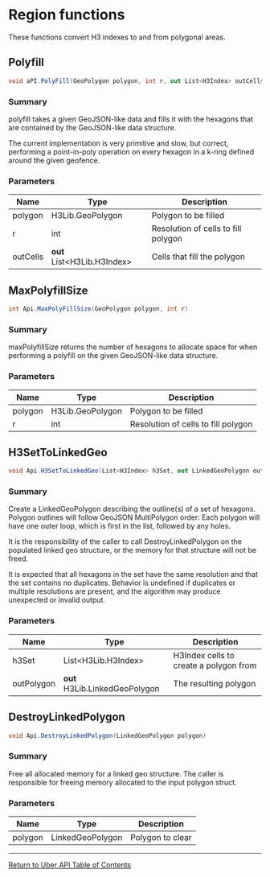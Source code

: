 # Region functions

These functions convert H3 indexes to and from polygonal areas.

## Polyfill
```c#
void aPI.PolyFill(GeoPolygon polygon, int r, out List<H3Index> outCells)
```
### Summary
polyfill takes a given GeoJSON-like data and fills it with the hexagons
that are contained by the GeoJSON-like data structure.

The current implementation is very primitive and slow, but correct,
performing a point-in-poly operation on every hexagon in a k-ring 
defined around the given geofence.
### Parameters
| Name | Type | Description |
|------|------|-------------|
|polygon|H3Lib.GeoPolygon|Polygon to be filled|
|r|int|Resolution of cells to fill polygon|
|outCells|**out** List&lt;H3Lib.H3Index&gt;|Cells that fill the polygon|

## MaxPolyfillSize
```c#
int Api.MaxPolyFillSize(GeoPolygon polygon, int r)
```
### Summary
maxPolyfillSize returns the number of hexagons to allocate space for
when performing a polyfill on the given GeoJSON-like data structure.
### Parameters
| Name | Type | Description |
|------|------|-------------|
|polygon|H3Lib.GeoPolygon|Polygon to be filled|
|r|int|Resolution of cells to fill polygon|

## H3SetToLinkedGeo
```c#
void Api.H3SetToLinkedGeo(List<H3Index> h3Set, out LinkedGeoPolygon outPolygon)
```
### Summary
Create a LinkedGeoPolygon describing the outline(s) of a set of
hexagons. Polygon outlines will follow GeoJSON MultiPolygon order:
Each polygon will have one outer loop, which is first in the list,
followed by any holes.

It is the responsibility of the caller to call DestroyLinkedPolygon
on the populated linked geo structure, or the memory for that structure
will not be freed.

It is expected that all hexagons in the set have the same resolution
and that the set contains no duplicates. Behavior is undefined if
duplicates or multiple resolutions are present, and the algorithm may
produce unexpected or invalid output.

### Parameters
| Name | Type | Description |
|------|------|-------------|
|h3Set|List&lt;H3Lib.H3Index&gt;|H3Index cells to create a polygon from|
|outPolygon|**out** H3Lib.LinkedGeoPolygon|The resulting polygon|

## DestroyLinkedPolygon
```c#
void Api.DestroyLinkedPolygon(LinkedGeoPolygon polygon)
```
### Summary
Free all allocated memory for a linked geo structure.
The caller is responsible for freeing memory allocated
to the input polygon struct.
### Parameters
| Name | Type | Description |
|------|------|-------------|
|polygon|LinkedGeoPolygon|Polygon to clear|

<hr>

[Return to Uber API Table of Contents](Uber-Api.md)

